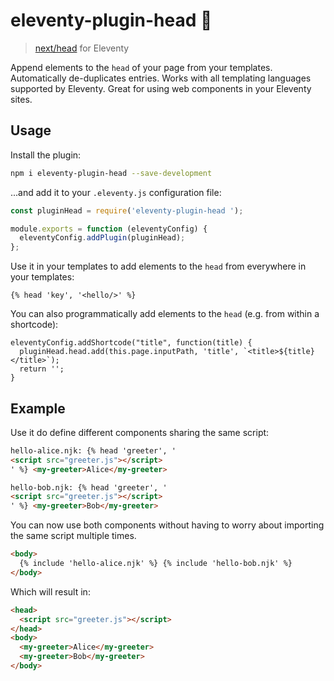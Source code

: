 # eleventy-plugin-head 🐶

> [next/head](https://nextjs.org/docs/api-reference/next/head) for Eleventy

Append elements to the `head` of your page from your templates. Automatically de-duplicates entries. Works with all templating languages supported by Eleventy. Great for using web components in your Eleventy sites.

## Usage

Install the plugin:

```sh
npm i eleventy-plugin-head --save-development
```

...and add it to your `.eleventy.js` configuration file:

```js
const pluginHead = require('eleventy-plugin-head ');

module.exports = function (eleventyConfig) {
  eleventyConfig.addPlugin(pluginHead);
};
```

Use it in your templates to add elements to the `head` from everywhere in your templates:

```
{% head 'key', '<hello/>' %}
```

You can also programmatically add elements to the `head` (e.g. from within a shortcode):

```
eleventyConfig.addShortcode("title", function(title) {
  pluginHead.head.add(this.page.inputPath, 'title', `<title>${title}</title>`);
  return '';
}
```

## Example

Use it do define different components sharing the same script:

```html
hello-alice.njk: {% head 'greeter', '
<script src="greeter.js"></script>
' %} <my-greeter>Alice</my-greeter>
```

```html
hello-bob.njk: {% head 'greeter', '
<script src="greeter.js"></script>
' %} <my-greeter>Bob</my-greeter>
```

You can now use both components without having to worry about importing the same script multiple times.

```html
<body>
  {% include 'hello-alice.njk' %} {% include 'hello-bob.njk' %}
</body>
```

Which will result in:

```html
<head>
  <script src="greeter.js"></script>
</head>
<body>
  <my-greeter>Alice</my-greeter>
  <my-greeter>Bob</my-greeter>
</body>
```
